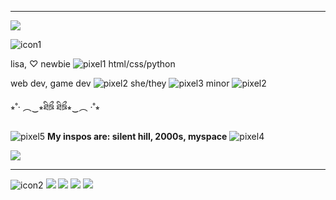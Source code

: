 __ __
<a href="https://external-media.spacehey.net"><img src="https://64.media.tumblr.com/67f46bb50d1dc7e0fd98c42f81653b08/d0f97fd7c3b75ffe-86/s1280x1920/5b670564f0b256f75582936cbc3cdc796102adbf.pnj"/></a>

![icon1](https://64.media.tumblr.com/d0f751bffb30424bf9978284f4ca49b0/8382a24005a6fbaf-ee/s500x750/78e6ea4a7629dac370cdf9cccb56de79b8daffaa.pnj)</P>

lisa,  ♡ newbie ![pixel1](http://dl.glitter-graphics.net/pub/3058/3058251t4udpjlpsc.gif) html/css/python

web dev, game dev
![pixel2](https://maguro.carrd.co/assets/images/gallery01/12e2c80c_original.gif?v=50a2d75d) she/they ![pixel3](https://maguro.carrd.co/assets/images/gallery01/e9357a16_original.gif?v=50a2d75d) minor ![pixel2](https://maguro.carrd.co/assets/images/gallery01/12e2c80c_original.gif?v=50a2d75d)

⭒˚‧ ︵‿⭒ཐིཋྀ ཐིཋྀ⭒‿︵ ‧˚⭒

![pixel5](https://external-media.spacehey.net/media/sNrAteJfDffBrwC1mf_4Y4cERePisiOG4b4EFR8xABdw=/https://64.media.tumblr.com/bddec45606e45baf08402f4429a64386/49148566a2e0c40c-c0/s75x75_c1/dfd1b212da22328902e3b4a00b56b0eac52da7c0.gifv) **My inspos are: silent hill, 2000s, myspace** ![pixel4](https://external-media.spacehey.net/media/sNrAteJfDffBrwC1mf_4Y4cERePisiOG4b4EFR8xABdw=/https://64.media.tumblr.com/bddec45606e45baf08402f4429a64386/49148566a2e0c40c-c0/s75x75_c1/dfd1b212da22328902e3b4a00b56b0eac52da7c0.gifv)

<a href="https://external-media.spacehey.net"><img src="https://64.media.tumblr.com/d08b84c8768cc5d13e6e2571d98e62a2/d0f97fd7c3b75ffe-29/s1280x1920/93e5572d98c810d0e3f4b3b0882391cd31f3e07d.pnj"/></a>
__ __

![icon2](https://external-media.spacehey.net/media/s8nK4ApsyHjcTq2pfPlI-WuQZGwmkTgnt2fJovbX14sE=/https://64.media.tumblr.com/f6e32b367eba740e1d359a94b49996df/642e8381a18942ba-73/s400x600/4be2ae0bfaed07b1d15c9f739cb78e04a6a08a99.gifv)
<a href="https://external-media.spacehey.net"><img src="https://external-media.spacehey.net/media/s_DFxGAypq893fzXqpWI4oja7VoO7R74Ya7Bc4LBMCFw=/https://64.media.tumblr.com/92cb4884d53606c7233420e7f0b13f06/0a844093c4702aee-bb/s250x400/3eb2a46f0bf1b44aa1a1ee34723278284c2ac89d.gifv"/></a>
<a href="https://external-media.spacehey.net"><img src="https://external-media.spacehey.net/media/sZa0j9mm9QPNNVcWKWVsqDTmyx-lVtsLgdcfQELL7ihE=/https://64.media.tumblr.com/25da0f6413e2ca4584f8213f0883bdfa/aaa2c54ca6bb866a-c4/s100x200/5cd3979a000c506e5de67d5e5517044d2a426634.pnj"/></a>
<a href="https://external-media.spacehey.net"><img src="https://external-media.spacehey.net/media/szLkG1QG0o91dAvdmqfbwshkFn2wbOGeECxgSPmIDiBA=/https://64.media.tumblr.com/cc48125e658008761381e8e0862d5a9a/e369840a4783f3c8-13/s100x200/be44666a8a4af30a0c4cf887f98db7a989f9e4f1.gifv"/></a>
<a href="https://external-media.spacehey.net"><img src="https://external-media.spacehey.net/media/sp6mRzQlqXWbiDJhNGtGAHXjSJNUbeEbT57oM-60miSw=/https://64.media.tumblr.com/ffcfe55adbe609ac0a1e56aec7abcbab/aaa2c54ca6bb866a-6b/s100x200/625c644f39e382a76c036cf0bec95733d71ea62f.pnj"/></a>
